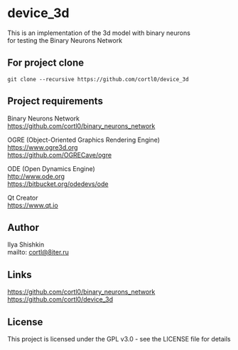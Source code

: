 # device_3d
This is an implementation of the 3d model with binary neurons  
for testing the Binary Neurons Network  

## For project clone
```
git clone --recursive https://github.com/cortl0/device_3d
```

## Project requirements
Binary Neurons Network  
https://github.com/cortl0/binary_neurons_network

OGRE (Object-Oriented Graphics Rendering Engine)  
https://www.ogre3d.org  
https://github.com/OGRECave/ogre

ODE (Open Dynamics Engine)  
http://www.ode.org  
https://bitbucket.org/odedevs/ode

Qt Creator  
https://www.qt.io

## Author
Ilya Shishkin  
mailto: cortl@8iter.ru

## Links
https://github.com/cortl0/binary_neurons_network  
https://github.com/cortl0/device_3d

## License
This project is licensed under the GPL v3.0 - see the LICENSE file for details
